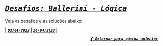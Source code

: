 [previous]: https://github.com/dreisss/challenges-ballerini

# [**_`Desafios: Ballerini - Lógica`_**](#desafios-ballerini---lógica)

Veja os desafios e as soluções abaixo:

| [**_`03/04/2023`_**](./04-03-23/)
| [**_`14/04/2023`_**](./04-14-23/) |

<div align="right">

[**_`❰ Retornar para página anterior`_**][previous]

</div>
